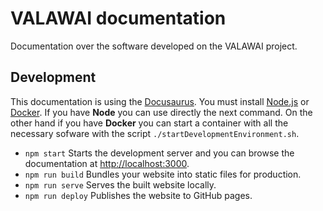 # VALAWAI documentation

Documentation over the software developed on the VALAWAI project.


## Development

This documentation is using the [Docusaurus](https://docusaurus.io/).
You must install [Node.js](https://nodejs.org/) or [Docker](https://www.docker.com/). 
If you have  __Node__  you can use directly the next command.
On the other hand if you have  __Docker__  you can start a container with all the necessary
sofware with the script `./startDevelopmentEnvironment.sh`.

 * `npm start` Starts the development server and you can browse the documentation at [http://localhost:3000](http://localhost:3000).
 * `npm run build` Bundles your website into static files for production.
 * `npm run serve` Serves the built website locally.
 * `npm run deploy` Publishes the website to GitHub pages.


